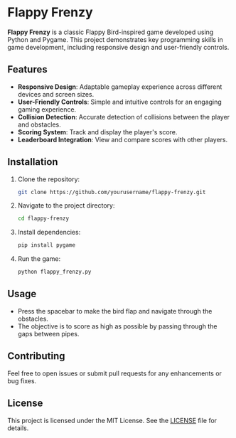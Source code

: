 # Flappy Frenzy

**Flappy Frenzy** is a classic Flappy Bird-inspired game developed using Python and Pygame. This project demonstrates key programming skills in game development, including responsive design and user-friendly controls.

## Features

- **Responsive Design**: Adaptable gameplay experience across different devices and screen sizes.
- **User-Friendly Controls**: Simple and intuitive controls for an engaging gaming experience.
- **Collision Detection**: Accurate detection of collisions between the player and obstacles.
- **Scoring System**: Track and display the player's score.
- **Leaderboard Integration**: View and compare scores with other players.

## Installation

1. Clone the repository:
    ```bash
    git clone https://github.com/yourusername/flappy-frenzy.git
    ```

2. Navigate to the project directory:
    ```bash
    cd flappy-frenzy
    ```

3. Install dependencies:
    ```bash
    pip install pygame
    ```

4. Run the game:
    ```bash
    python flappy_frenzy.py
    ```

## Usage

- Press the spacebar to make the bird flap and navigate through the obstacles.
- The objective is to score as high as possible by passing through the gaps between pipes.

## Contributing

Feel free to open issues or submit pull requests for any enhancements or bug fixes.

## License

This project is licensed under the MIT License. See the [LICENSE](LICENSE) file for details.
